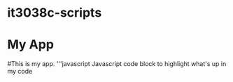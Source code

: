 # it3038c-scripts
My App
======

#This is my app.
'''javascript
Javascript code block to highlight what's up in my code
